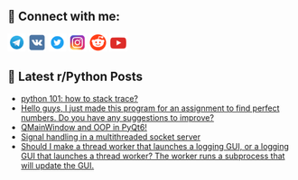 ## 🔎 Connect with me:
[<img src="https://github.com/bullbesh/bullbesh/blob/main/images/Telegram.png" width="32" height="32" />](https://t.me/bullbesh)
[<img src="https://github.com/bullbesh/bullbesh/blob/main/images/VK.png" width="32" height="32" />](https://vk.com/bullbesh)
[<img src="https://github.com/bullbesh/bullbesh/blob/main/images/Twitter.png" width="32" height="32" />](https://twitter.com/bullbesh1)
[<img src="https://github.com/bullbesh/bullbesh/blob/main/images/Instagram.png" width="32" height="32" />](https://www.instagram.com/bullbesh)
[<img src="https://github.com/bullbesh/bullbesh/blob/main/images/Reddit.png" width="32" height="32" />](https://www.reddit.com/user/bullbesh)
[<img src="https://github.com/bullbesh/bullbesh/blob/main/images/YouTube.png" width="32" height="32" />](https://www.youtube.com/channel/UCtfjRs6uzgq5mfm8S06WTcg)

## 📕 Latest r/Python Posts
<!-- BLOG-POST-LIST:START -->
- [python 101: how to stack trace?](https://www.reddit.com/r/Python/comments/11gqcs7/python_101_how_to_stack_trace/)
- [Hello guys, I just made this program for an assignment to find perfect numbers. Do you have any suggestions to improve?](https://www.reddit.com/r/Python/comments/11govt6/hello_guys_i_just_made_this_program_for_an/)
- [QMainWindow and OOP in PyQt6!](https://www.reddit.com/r/Python/comments/11gnizz/qmainwindow_and_oop_in_pyqt6/)
- [Signal handling in a multithreaded socket server](https://www.reddit.com/r/Python/comments/11gi7hz/signal_handling_in_a_multithreaded_socket_server/)
- [Should I make a thread worker that launches a logging GUI, or a logging GUI that launches a thread worker? The worker runs a subprocess that will update the GUI.](https://www.reddit.com/r/Python/comments/11ghsph/should_i_make_a_thread_worker_that_launches_a/)
<!-- BLOG-POST-LIST:END -->
